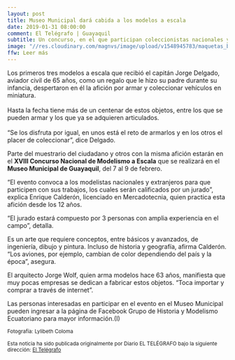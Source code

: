 ```yaml
---
layout: post
title: Museo Municipal dará cabida a los modelos a escala
date: 2019-01-31 08:00:00
comment: El Telégrafo | Guayaquil
subtitle: Un concurso, en el que participan coleccionistas nacionales y extranjeros, es también una exposición en donde se podrán apreciar vehículos en miniatura.
image: "//res.cloudinary.com/magnvs/image/upload/v1548945783/maquetas_b0jqfl.jpg"
ffw: Leer más
---
```

Los primeros tres modelos a escala que recibió el capitán Jorge Delgado, aviador civil de 65 años, como un regalo que le hizo su padre durante su infancia, despertaron en él la afición por armar y coleccionar vehículos en miniatura. <br/><br/>Hasta la fecha tiene más de un centenar de estos objetos, entre los que se pueden armar y los que ya se adquieren articulados.   <br/><br/>“Se los disfruta por igual, en unos está el reto de armarlos y en los otros el placer de coleccionar”, dice Delgado.

Parte del muestrario del ciudadano y otros con la misma afición estarán en el **XVIII Concurso Nacional de Modelismo a Escala** que se realizará en el **Museo Municipal de Guayaquil**, del 7 al 9 de febrero.   

“El evento convoca a los modelistas nacionales y extranjeros para que participen con sus trabajos, los cuales serán calificados por un jurado”, explica Enrique Calderón, licenciado en Mercadotecnia, quien practica esta afición desde los 12 años.

“El jurado estará compuesto por 3 personas con amplia experiencia en el campo”, detalla.

Es un arte que requiere conceptos, entre básicos y avanzados, de ingeniería, dibujo y pintura. Incluso de historia y geografía, afirma Calderón. “Los aviones, por ejemplo, cambian de color dependiendo del país y la época”, asegura.

El arquitecto Jorge Wolf, quien arma modelos hace 63 años, manifiesta que muy pocas empresas se dedican a fabricar estos objetos. “Toca importar y comprar a través de internet”.

Las personas interesadas en participar en el evento en el Museo Municipal pueden ingresar a la página de Facebook Grupo de Historia y Modelismo Ecuatoriano para mayor información.(I)

<small>Fotografía: Lylibeth Coloma</small>

<small>Esta noticia ha sido publicada originalmente por Diario EL TELÉGRAFO bajo la siguiente dirección: [El Telégrafo](//www.eltelegrafo.com.ec/noticias/guayaquil/1/museomunicipal-guayaquil-coleccionistas)</small>
